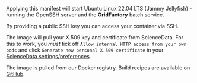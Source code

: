 Applying this manifest will start Ubuntu Linux 22.04 LTS (Jammy Jellyfish) - running the OpenSSH server and the **GridFactory** batch service.

By providing a public SSH key you can access your container via SSH.

The image will pull your X.509 key and certificate from ScienceData. For this to work, you _must_ tick off `Allow internal HTTP access from your own pods` and click `Generate new personal X.509 certificate` in your [ScienceData settings/preferences](https://sciencedata.dk/index.php/settings/personal#userapps).

The image is pulled from our Docker registry. Build recipes are available on [GitHub](https://github.com/deic-dk/sciencedata_images).
